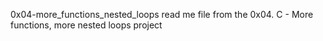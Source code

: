0x04-more_functions_nested_loops read me file from the 0x04. C - More functions, more nested loops project
